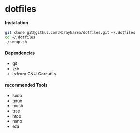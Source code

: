 # dotfiles

#### Installation
```sh
git clone git@github.com:HorayNarea/dotfiles.git ~/.dotfiles
cd ~/.dotfiles
./setup.sh
```

#### Dependencies
* git
* zsh
* ls from GNU Coreutils

#### recommended Tools
* sudo
* tmux
* mosh
* tree
* htop
* nano
* exa
